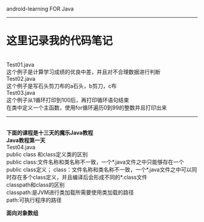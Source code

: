 android-learning FOR Java
<hr/>
<h1>这里记录我的代码笔记</h1><br>
Test01.java<br>
这个例子是计算学习成绩的优良中差，并且对不合理数据进行判断<br>
Test02.java<br>
这个例子是写石头剪刀布的a石头，b剪刀，c布<br>
Test03.java<br>
这个例子从1循环打印到100后，再打印循环语句结束<br>
在类中定义一个主函数，使用for循环遍历0到99的整数并且打印出来<br>
<hr>
<br>
<b>下面的课程是十三天的魔乐Java教程</b><br>
<b>Java教程第一天</b><br>
Test04.java<br>
public class 和class定义类的区别<br>
	public class:文件名称和类名称不一致，一个*.java文件之中只能够存在一个public class定义；
	class：文件名称和类名称不一致，一个*.java文件之中可以同时存在多个class定义，并且编译后会形成不同的*.class文件<br>
classpath和class的区别<br>
	classpath:是JVM进行类加载所需要使用类加载的路径<br>
	path:可执行程序的路径<br>

<b>面向对象数组	<b>




